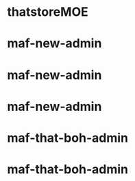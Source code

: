 # thatstoreMOE
# maf-new-admin
# maf-new-admin
# maf-new-admin
# maf-that-boh-admin
# maf-that-boh-admin
